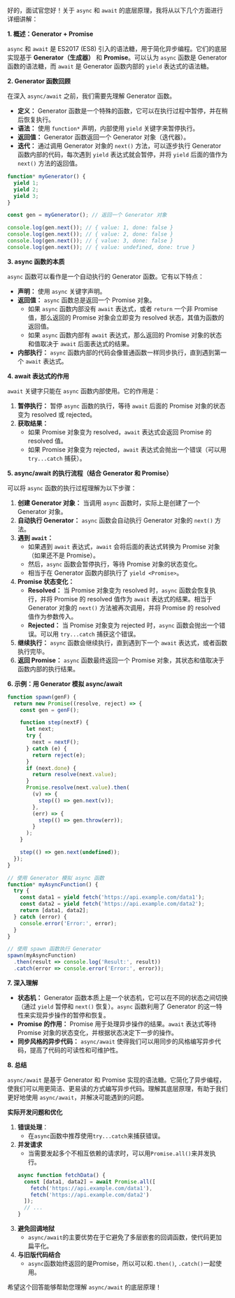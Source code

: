 好的，面试官您好！关于 `async` 和 `await` 的底层原理，我将从以下几个方面进行详细讲解：

**1. 概述：Generator + Promise**

`async` 和 `await` 是 ES2017 (ES8) 引入的语法糖，用于简化异步编程。它们的底层实现基于 **Generator（生成器）** 和 **Promise**。可以认为 `async` 函数是 Generator 函数的语法糖，而 `await` 是 Generator 函数内部的 `yield` 表达式的语法糖。

**2. Generator 函数回顾**

在深入 `async/await` 之前，我们需要先理解 Generator 函数。

*   **定义：** Generator 函数是一个特殊的函数，它可以在执行过程中暂停，并在稍后恢复执行。
*   **语法：** 使用 `function*` 声明，内部使用 `yield` 关键字来暂停执行。
*   **返回值：** Generator 函数返回一个 Generator 对象（迭代器）。
*   **迭代：** 通过调用 Generator 对象的 `next()` 方法，可以逐步执行 Generator 函数内部的代码，每次遇到 `yield` 表达式就会暂停，并将 `yield` 后面的值作为 `next()` 方法的返回值。

```javascript
function* myGenerator() {
  yield 1;
  yield 2;
  yield 3;
}

const gen = myGenerator(); // 返回一个 Generator 对象

console.log(gen.next()); // { value: 1, done: false }
console.log(gen.next()); // { value: 2, done: false }
console.log(gen.next()); // { value: 3, done: false }
console.log(gen.next()); // { value: undefined, done: true }
```

**3. async 函数的本质**

`async` 函数可以看作是一个自动执行的 Generator 函数。它有以下特点：

*   **声明：** 使用 `async` 关键字声明。
*   **返回值：** `async` 函数总是返回一个 Promise 对象。
    *   如果 `async` 函数内部没有 `await` 表达式，或者 `return` 一个非 Promise 值，那么返回的 Promise 对象会立即变为 resolved 状态，其值为函数的返回值。
    *   如果 `async` 函数内部有 `await` 表达式，那么返回的 Promise 对象的状态和值取决于 `await` 后面表达式的结果。
*   **内部执行：** `async` 函数内部的代码会像普通函数一样同步执行，直到遇到第一个 `await` 表达式。

**4. await 表达式的作用**

`await` 关键字只能在 `async` 函数内部使用。它的作用是：

1.  **暂停执行：** 暂停 `async` 函数的执行，等待 `await` 后面的 Promise 对象的状态变为 resolved 或 rejected。
2.  **获取结果：**
    *   如果 Promise 对象变为 resolved，`await` 表达式会返回 Promise 的 resolved 值。
    *   如果 Promise 对象变为 rejected，`await` 表达式会抛出一个错误（可以用 `try...catch` 捕获）。

**5. async/await 的执行流程（结合 Generator 和 Promise）**

可以将 `async` 函数的执行过程理解为以下步骤：

1.  **创建 Generator 对象：** 当调用 `async` 函数时，实际上是创建了一个 Generator 对象。
2.  **自动执行 Generator：** `async` 函数会自动执行 Generator 对象的 `next()` 方法。
3.  **遇到 `await`：**
    *   如果遇到 `await` 表达式，`await` 会将后面的表达式转换为 Promise 对象（如果还不是 Promise）。
    *   然后，`async` 函数会暂停执行，等待 Promise 对象的状态变化。
    *   相当于在 Generator 函数内部执行了 `yield <Promise>`。
4.  **Promise 状态变化：**
    *   **Resolved：** 当 Promise 对象变为 resolved 时，`async` 函数会恢复执行，并将 Promise 的 resolved 值作为 `await` 表达式的结果。相当于 Generator 对象的 `next()` 方法被再次调用，并将 Promise 的 resolved 值作为参数传入。
    *   **Rejected：** 当 Promise 对象变为 rejected 时，`async` 函数会抛出一个错误。可以用 `try...catch` 捕获这个错误。
5.  **继续执行：** `async` 函数会继续执行，直到遇到下一个 `await` 表达式，或者函数执行完毕。
6.  **返回 Promise：** `async` 函数最终返回一个 Promise 对象，其状态和值取决于函数内部的执行结果。

**6. 示例：用 Generator 模拟 async/await**

```javascript
function spawn(genF) {
  return new Promise((resolve, reject) => {
    const gen = genF();

    function step(nextF) {
      let next;
      try {
        next = nextF();
      } catch (e) {
        return reject(e);
      }
      if (next.done) {
        return resolve(next.value);
      }
      Promise.resolve(next.value).then(
        (v) => {
          step(() => gen.next(v));
        },
        (err) => {
          step(() => gen.throw(err));
        }
      );
    }

    step(() => gen.next(undefined));
  });
}

// 使用 Generator 模拟 async 函数
function* myAsyncFunction() {
  try {
    const data1 = yield fetch('https://api.example.com/data1');
    const data2 = yield fetch('https://api.example.com/data2');
    return [data1, data2];
  } catch (error) {
    console.error('Error:', error);
  }
}

// 使用 spawn 函数执行 Generator
spawn(myAsyncFunction)
  .then(result => console.log('Result:', result))
  .catch(error => console.error('Error:', error));
```

**7. 深入理解**

*   **状态机：** Generator 函数本质上是一个状态机，它可以在不同的状态之间切换（通过 `yield` 暂停和 `next()` 恢复）。`async` 函数利用了 Generator 的这一特性来实现异步操作的暂停和恢复。
*   **Promise 的作用：** Promise 用于处理异步操作的结果。`await` 表达式等待 Promise 对象的状态变化，并根据状态决定下一步的操作。
*   **同步风格的异步代码：** `async/await` 使得我们可以用同步的风格编写异步代码，提高了代码的可读性和可维护性。

**8. 总结**

`async/await` 是基于 Generator 和 Promise 实现的语法糖。它简化了异步编程，使我们可以用更简洁、更易读的方式编写异步代码。理解其底层原理，有助于我们更好地使用 `async/await`，并解决可能遇到的问题。

**实际开发问题和优化**

1.  **错误处理**：
    *   在`async`函数中推荐使用`try...catch`来捕获错误。
2.  **并发请求**
    *   当需要发起多个不相互依赖的请求时，可以用`Promise.all()`来并发执行。
    ```javascript
    async function fetchData() {
      const [data1, data2] = await Promise.all([
        fetch('https://api.example.com/data1'),
        fetch('https://api.example.com/data2')
      ]);
      // ...
    }
    ```
3.  **避免回调地狱**
    *   `async/await`的主要优势在于它避免了多层嵌套的回调函数，使代码更加扁平化。
4.  **与旧版代码结合**
    *   `async`函数始终返回的是Promise，所以可以和`.then()`, `.catch()`一起使用。

希望这个回答能够帮助您理解 `async/await` 的底层原理！
